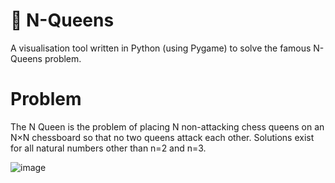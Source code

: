 
# 👑 N-Queens
A visualisation tool written in Python (using Pygame) to solve the famous N-Queens problem.

# Problem
The N Queen is the problem of placing N non-attacking chess queens on an N×N chessboard so that no two queens attack each other. Solutions exist for all natural numbers other than n=2 and n=3.

![image](https://github.com/AyaFergany/N-Queens-Problem/assets/91394241/207263e9-edcd-42de-93f3-fdcb84d8cbff)



